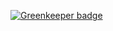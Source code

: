 

[![Greenkeeper badge](https://badges.greenkeeper.io/davidgruebl/shutter.svg)](https://greenkeeper.io/)